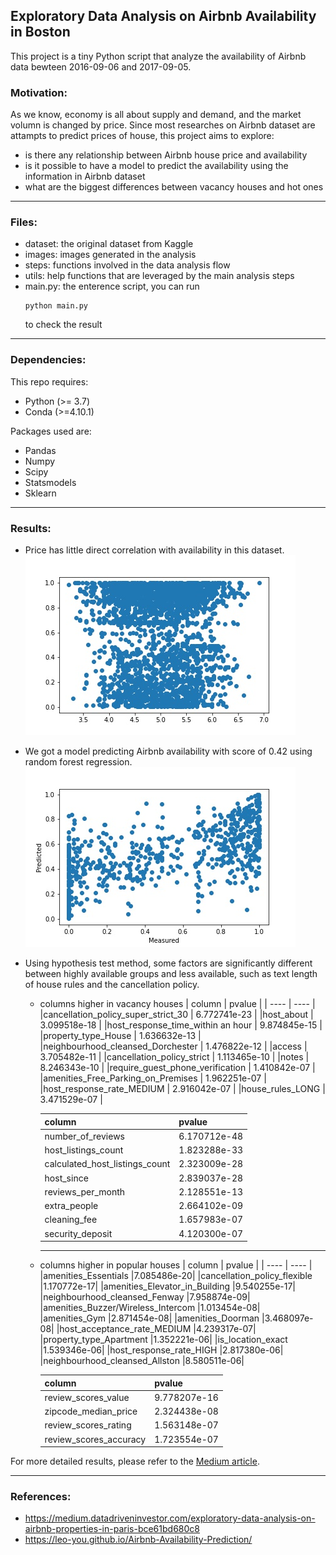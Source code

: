## Exploratory Data Analysis on Airbnb Availability in Boston
This project is a tiny Python script that analyze the availability of Airbnb data bewteen 2016-09-06 and 2017-09-05. 

### Motivation:
As we know, economy is all about supply and demand, and the market volumn is changed by price. Since most researches on Airbnb dataset are attampts to predict prices of house, this project aims to explore:
- is there any relationship between Airbnb house price and availability
- is it possible to have a model to predict the availability using the information in Airbnb dataset
- what are the biggest differences between vacancy houses and hot ones

-----------

### Files:
- dataset: the original dataset from Kaggle
- images: images generated in the analysis
- steps: functions involved in the data analysis flow
- utils: help functions that are leveraged by the main analysis steps
- main.py: the enterence script, you can run 
  ```
  python main.py
  ```
  to check the result

-----------

### Dependencies:
This repo requires:
- Python (>= 3.7)
- Conda (>=4.10.1)
  
Packages used are:
- Pandas
- Numpy
- Scipy
- Statsmodels
- Sklearn
  
-----------

### Results:
- Price has little direct correlation with availability in this dataset.
![exploration](https://github.com/cenkai88/data-exploration-Airbnb-Boston/blob/main/images/explore-log.jpg?raw=true)

- We got a model predicting Airbnb availability with score of 0.42 using random forest regression.
![model](https://github.com/cenkai88/data-exploration-Airbnb-Boston/blob/main/images/model.jpg?raw=true)

- Using hypothesis test method, some factors are significantly different between highly available groups and less available, such as text length of house rules and the cancellation policy.

  - columns higher in vacancy houses
    | column  | pvalue  |
    |  ----  | ----  |
    |cancellation_policy_super_strict_30  |  6.772741e-23 |
    |host_about                            | 3.099518e-18 |
    |host_response_time_within an hour     | 9.874845e-15 |
    |property_type_House                   | 1.636632e-13 |
    |neighbourhood_cleansed_Dorchester     | 1.476822e-12 |
    |access                                | 3.705482e-11 |
    |cancellation_policy_strict            | 1.113465e-10 |
    |notes                                 | 8.246343e-10 |
    |require_guest_phone_verification      | 1.410842e-07 |
    |amenities_Free_Parking_on_Premises    | 1.962251e-07 |
    |host_response_rate_MEDIUM             | 2.916042e-07 |
    |house_rules_LONG                      | 3.471529e-07 |

    | column  | pvalue  |
    |  ----  | ----  |
    |number_of_reviews                 |6.170712e-48|
    |host_listings_count               |1.823288e-33|
    |calculated_host_listings_count    |2.323009e-28|
    |host_since                        |2.839037e-28|
    |reviews_per_month                 |2.128551e-13|
    |extra_people                      |2.664102e-09|
    |cleaning_fee                      |1.657983e-07|
    |security_deposit                  |4.120300e-07|

    -----------

  - columns higher in popular houses
    | column  | pvalue  |
    |  ----  | ----  |
    |amenities_Essentials                   |7.085486e-20|
    |cancellation_policy_flexible           |1.170772e-17|
    |amenities_Elevator_in_Building         |9.540255e-17|
    |neighbourhood_cleansed_Fenway          |7.958874e-09|
    |amenities_Buzzer/Wireless_Intercom     |1.013454e-08|
    |amenities_Gym                          |2.871454e-08|
    |amenities_Doorman                      |3.468097e-08|
    |host_acceptance_rate_MEDIUM            |4.239317e-07|
    |property_type_Apartment                |1.352221e-06|
    |is_location_exact                      |1.539346e-06|
    |host_response_rate_HIGH                |2.817380e-06|
    |neighbourhood_cleansed_Allston         |8.580511e-06|

    | column  | pvalue  |
    |  ----  | ----  |
    |review_scores_value          |9.778207e-16|
    |zipcode_median_price         |2.324438e-08|
    |review_scores_rating         |1.563148e-07|
    |review_scores_accuracy       |1.723554e-07|


For more detailed results, please refer to the [Medium article](https://medium.com/@cenkai29/exploratory-data-analysis-on-airbnb-availability-in-boston-500fb4b401c5).

-----------

### References:
- https://medium.datadriveninvestor.com/exploratory-data-analysis-on-airbnb-properties-in-paris-bce61bd680c8
- https://leo-you.github.io/Airbnb-Availability-Prediction/